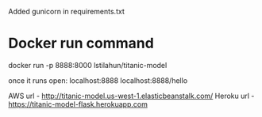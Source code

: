 Added gunicorn in requirements.txt


# Docker run command
docker run -p 8888:8000 lstilahun/titanic-model

once it runs open:
localhost:8888
localhost:8888/hello

AWS url - http://titanic-model.us-west-1.elasticbeanstalk.com/
Heroku url - https://titanic-model-flask.herokuapp.com
